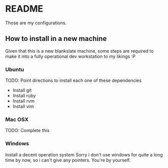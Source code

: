 # README
Those are my configurations. 

## How to install in a new machine
Given that this is a new blankslate machine, some steps are required to make it into a fully operational dev workstation to my likings :P 

### Ubuntu
TODO: Point directions to install each one of these dependencies 

 * Install git
 * Install ruby 
 * Install rvm
 * Install vim 

### Mac OSX
TODO: Complete this


### Windows
<rant>Install a decent operation system </rant> Sorry i don't use windows for quite a long time by now, so i can't give any pointers. You're by yourself.

